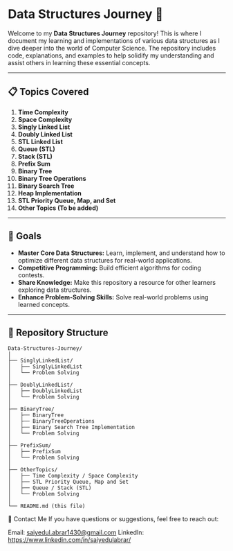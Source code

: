 # Data Structures Journey 🚀

Welcome to my **Data Structures Journey** repository! This is where I document my learning and implementations of various data structures as I dive deeper into the world of Computer Science. The repository includes code, explanations, and examples to help solidify my understanding and assist others in learning these essential concepts.

---

## 📋 Topics Covered
1. **Time Complexity**  
2. **Space Complexity**  
3. **Singly Linked List**  
4. **Doubly Linked List**  
5. **STL Linked List**  
6. **Queue (STL)**  
7. **Stack (STL)**  
8. **Prefix Sum**  
9. **Binary Tree**  
10. **Binary Tree Operations**  
11. **Binary Search Tree**  
12. **Heap Implementation**  
13. **STL Priority Queue, Map, and Set**  
14. **Other Topics (To be added)**  

---

## 🌟 Goals
- **Master Core Data Structures:** Learn, implement, and understand how to optimize different data structures for real-world applications.  
- **Competitive Programming:** Build efficient algorithms for coding contests.  
- **Share Knowledge:** Make this repository a resource for other learners exploring data structures.  
- **Enhance Problem-Solving Skills:** Solve real-world problems using learned concepts.  

---

## 📂 Repository Structure
```plaintext
Data-Structures-Journey/
│
├── SinglyLinkedList/
│   ├── SinglyLinkedList
│   └── Problem Solving
│
├── DoublyLinkedList/
│   ├── DoublyLinkedList
│   └── Problem Solving
│
├── BinaryTree/
│   ├── BinaryTree
│   ├── BinaryTreeOperations
│   ├── Binary Search Tree Implementation
│   └── Problem Solving
│
├── PrefixSum/
│   ├── PrefixSum
│   └── Problem Solving
│
├── OtherTopics/
│   ├── Time Complexity / Space Complexity
│   ├── STL Priority Queue, Map and Set
│   ├── Queue / Stack (STL)
│   └── Problem Solving
│
└── README.md (this file)
```
📧 Contact Me
If you have questions or suggestions, feel free to reach out:

Email: saiyedul.abrar1430@gmail.com
LinkedIn: https://www.linkedin.com/in/saiyedulabrar/

